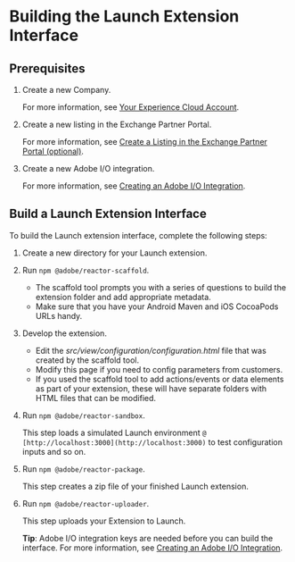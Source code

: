 # Building the Launch Extension Interface

## Prerequisites

1. Create a new Company.

   For more information, see [Your Experience Cloud Account](https://developer.adobelaunch.com/guides/extensions/getting-started/#your-experience-cloud-account).

2. Create a new listing in the Exchange Partner Portal.

   For more information, see [Create a Listing in the Exchange Partner Portal \(optional\)](https://developer.adobelaunch.com/guides/extensions/getting-started/#create-a-listing-in-the-exchange-partner-portal-optional).

3. Create a new Adobe I/O integration.

   For more information, see [Creating an Adobe I/O Integration](https://developer.adobelaunch.com/guides/extensions/getting-started/#creating-an-adobe-io-integration).

## Build a Launch Extension Interface

To build the Launch extension interface, complete the following steps:

1. Create a new directory for your Launch extension.
2. Run `npm @adobe/reactor-scaffold`.
   * The scaffold tool prompts you with a series of questions to build the extension folder and add appropriate metadata. 
   * Make sure that you have your Android Maven and iOS CocoaPods URLs handy.
3. Develop the extension.
   * Edit the _src/view/configuration/configuration.html_ file that was created by the scaffold tool. 
   * Modify this page if you need to config parameters from customers. 
   * If you used the scaffold tool to add actions/events or data elements as part of your extension, these will have separate folders with HTML files that can be modified.
4. Run `npm @adobe/reactor-sandbox`.

   This step loads a simulated Launch environment `@ [http://localhost:3000](http://localhost:3000)` to test configuration inputs and so on.

5. Run `npm @adobe/reactor-package`.

   This step creates a zip file of your finished Launch extension.

6. Run `npm @adobe/reactor-uploader`.

   This step uploads your Extension to Launch.

   **Tip**: Adobe I/O integration keys are needed before you can build the interface. For more information, see [Creating an Adobe I/O Integration](https://developer.adobelaunch.com/guides/extensions/getting-started/#creating-an-adobe-io-integration).

